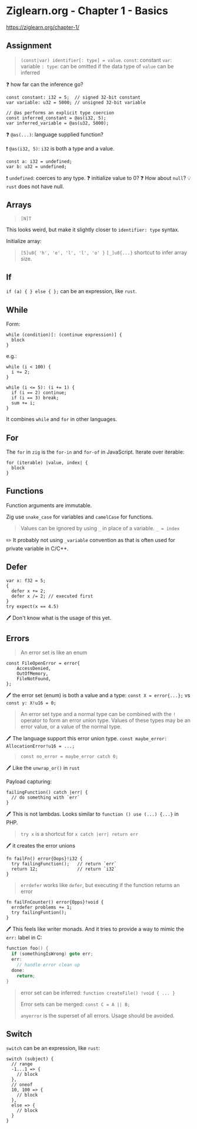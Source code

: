 # Ziglearn.org - Chapter 1 - Basics

<https://ziglearn.org/chapter-1/>

## Assignment

> `(const|var) identifier[: type] = value`.
> `const`: constant
> `var`: variable
> `: type`: can be omitted if the data type of `value` can be inferred

❓ how far can the inference go?

```zig
const constant: i32 = 5;  // signed 32-bit constant
var variable: u32 = 5000; // unsigned 32-bit variable

// @as performs an explicit type coercion
const inferred_constant = @as(i32, 5);
var inferred_variable = @as(u32, 5000);
```

❓ `@as(...)`: language supplied function?

❗ `@as(i32, 5)`: `i32` is both a type and a value.

```zig
const a: i32 = undefined;
var b: u32 = undefined;
```

❗ `undefined`: coerces to any type. ❓ initialize value to 0?
❓ How about `null`?
💡 `rust` does not have null.

## Arrays

> `[N]T`

This looks weird, but make it slightly closer to `identifier: type` syntax.

Initialize array:

> `[5]u8{ 'h', 'e', 'l', 'l', 'o' }`
> `[_]u8{...}` shortcut to infer array size.

## If

`if (a) { } else { };` can be an expression, like `rust`.

## While

Form:

```zig
while (condition)[: (continue expression)] {
  block
}
```

e.g.:

```zig
while (i < 100) {
  i += 2;
}

while (i <= 5): (i += 1) {
  if (i == 2) continue;
  if (i == 3) break;
  sum += i;
}
```

It combines `while` and `for` in other languages.

## For

The `for` in `zig` is the `for-in` and `for-of` in JavaScript.
Iterate over iterable:

```zig
for (iterable) |value, index| {
  block
}
```

## Functions

Function arguments are immutable.

Zig use `snake_case` for variables and `camelCase` for functions.

> Values can be ignored by using `_` in place of a variable.
> `_ = index`

✏️ It probably not using `_variable` convention as that is often used for private variable in C/C++.

## Defer

```zig
var x: f32 = 5;
{
  defer x += 2;
  defer x /= 2; // executed first
}
try expect(x == 4.5)
```

🖊️ Don't know what is the usage of this yet.

## Errors

> An error set is like an enum

```zig
const FileOpenError = error{
    AccessDenied,
    OutOfMemory,
    FileNotFound,
};
```

🖊️ the error set (enum) is both a value and a type: `const X = error{...};` vs `const y: X!u16 = 0;`

> An error set type and a normal type can be combined with the `!` operator to form an error union type. Values of these types may be an error value, or a value of the normal type.

🖊️ The language support this error union type. `const maybe_error: AllocationError!u16 = ...;`

> `const no_error = maybe_error catch 0;`

🖊️ Like the `unwrap_or()` in `rust`

Payload capturing:

```zig
failingFunction() catch |err| {
  // do something with `err`
}
```

🖊️ This is not lambdas. Looks similar to `function () use (...) {...}` in PHP.

> `try x` is a shortcut for `x catch |err| return err`

🖊️ it creates the error unions

```zig
fn failFn() error{Oops}!i32 {
  try failingFunction();   // return `err`
  return 12;               // return `i32`
}
```

> `errdefer` works like `defer`, but executing if the function returns an error

```zig
fn failFnCounter() error{Opps}!void {
  errdefer problems += 1;
  try failingFuntion();
}
```

🖊️ This feels like writer monads. And it tries to provide a way to mimic the `err:` label in C:

```c
function foo() {
  if (somethingIsWrong) goto err;
  err:
    // handle error clean up
  done:
    return;
}
```

> error set can be inferred: `function createFile() !void { ... }`
>
> Error sets can be merged: `const C = A || B;`
>
> `anyerror` is the superset of all errors. Usage should be avoided.

## Switch

`switch` can be an expression, like `rust`:

```zig
switch (subject) {
  // range
  -1...1 => {
    // block
  },
  // oneof
  10, 100 => {
    // block
  },
  else => {
    // block
  }
}
```
